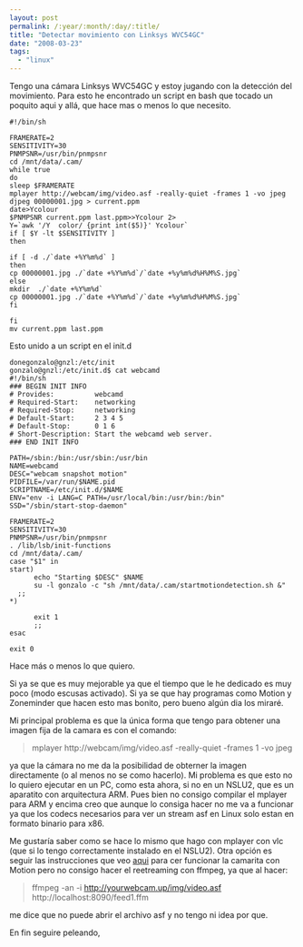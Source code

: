 ```yaml
---
layout: post
permalink: /:year/:month/:day/:title/
title: "Detectar movimiento con Linksys WVC54GC"
date: "2008-03-23"
tags: 
  - "linux"
---
```


Tengo una cámara Linksys WVC54GC y estoy jugando con la detección del movimiento. Para esto he encontrado un script en bash que tocado un poquito aqui y allá, que hace mas o menos lo que necesito.

```shell
#!/bin/sh
 
FRAMERATE=2
SENSITIVITY=30
PNMPSNR=/usr/bin/pnmpsnr
cd /mnt/data/.cam/
while true
do
sleep $FRAMERATE
mplayer http://webcam/img/video.asf -really-quiet -frames 1 -vo jpeg
djpeg 00000001.jpg > current.ppm
date>Ycolour
$PNMPSNR current.ppm last.ppm>>Ycolour 2>
Y=`awk '/Y  color/ {print int($5)}' Ycolour`
if [ $Y -lt $SENSITIVITY ]
then
 
if [ -d ./`date +%Y%m%d` ]
then
cp 00000001.jpg ./`date +%Y%m%d`/`date +%y%m%d%H%M%S.jpg`
else
mkdir  ./`date +%Y%m%d`
cp 00000001.jpg ./`date +%Y%m%d`/`date +%y%m%d%H%M%S.jpg`
fi
 
fi
mv current.ppm last.ppm
```

Esto unido a un script en el init.d

```shell
donegonzalo@gnzl:/etc/init
gonzalo@gnzl:/etc/init.d$ cat webcamd
#!/bin/sh
### BEGIN INIT INFO
# Provides:          webcamd
# Required-Start:    networking
# Required-Stop:     networking
# Default-Start:     2 3 4 5
# Default-Stop:      0 1 6
# Short-Description: Start the webcamd web server.
### END INIT INFO
 
PATH=/sbin:/bin:/usr/sbin:/usr/bin
NAME=webcamd
DESC="webcam snapshot motion"
PIDFILE=/var/run/$NAME.pid
SCRIPTNAME=/etc/init.d/$NAME
ENV="env -i LANG=C PATH=/usr/local/bin:/usr/bin:/bin"
SSD="/sbin/start-stop-daemon"
 
FRAMERATE=2
SENSITIVITY=30
PNMPSNR=/usr/bin/pnmpsnr
. /lib/lsb/init-functions
cd /mnt/data/.cam/
case "$1" in
start)
      echo "Starting $DESC" $NAME
      su -l gonzalo -c "sh /mnt/data/.cam/startmotiondetection.sh &"
  ;;
*)
 
      exit 1
      ;;
esac
 
exit 0
```

Hace más o menos lo que quiero.

Si ya se que es muy mejorable ya que el tiempo que le he dedicado es muy poco (modo escusas activado). Si ya se que hay programas como Motion y Zoneminder que hacen esto mas bonito, pero bueno algún dia los miraré.

Mi principal problema es que la única forma que tengo para obtener una imagen fija de la camara es con el comando:

> mplayer http://webcam/img/video.asf -really-quiet -frames 1 -vo jpeg

ya que la cámara no me da la posibilidad de obterner la imagen directamente (o al menos no se como hacerlo). Mi problema es que esto no lo quiero ejecutar en un PC, como esta ahora, si no en un NSLU2, que es un aparatito con arquitectura ARM. Pues bien no consigo compilar el mplayer para ARM y encima creo que aunque lo consiga hacer no me va a funcionar ya que los codecs necesarios para ver un stream asf en Linux solo estan en formato binario para x86.

Me gustaría saber como se hace lo mismo que hago con mplayer con vlc (que si lo tengo correctamente instalado en el NSLU2). Otra opción es seguir las instrucciones que veo [aqui](http://www.infohit.net/blog/post/motion-capture-using-the-wvc54gc-with-linux.html) para cer funcionar la camarita con Motion pero no consigo hacer el reetreaming con ffmpeg, ya que al hacer:

> ffmpeg -an -i http://yourwebcam.up/img/video.asf http://localhost:8090/feed1.ffm

me dice que no puede abrir el archivo asf y no tengo ni idea por que.

En fin seguire peleando,
